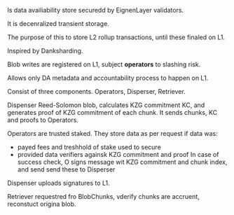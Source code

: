 

Is data availiability store securedd by EignenLayer validators.

It is decenralized transient storage.

The purpose of this to store L2 rollup transactions, until these finaled on L1.


Inspired by Danksharding.

Blob writes are registered on L1, subject **operators** to slashing risk.

Allows only DA metadata and accountability process to happen on L1.

Consist of three components.
Operators, Disperser, Retriever.



Dispenser Reed-Solomon blob,  calculates KZG commitment KC, and generates proof of KZG commitment of each chunk.
It sends chunks, KC and proofs to Operators.

Operators are trusted staked. 
They store data as per request if data was:
- payed fees and treshhold of stake used to secure
- provided data verifiers againsk KZG commitment and proof
In case of success check, O signs message wit KZG commitment and chunk index,
and send send these to Disperser

Dispenser uploads signatures to L1.

Retriever requestred fro BlobChunks, vderify chunks are accruent, reconstuct origina blob.